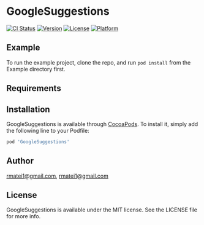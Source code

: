 # GoogleSuggestions

[![CI Status](http://img.shields.io/travis/rmatei1@gmail.com/GoogleSuggestions.svg?style=flat)](https://travis-ci.org/rmatei1@gmail.com/GoogleSuggestions)
[![Version](https://img.shields.io/cocoapods/v/GoogleSuggestions.svg?style=flat)](http://cocoapods.org/pods/GoogleSuggestions)
[![License](https://img.shields.io/cocoapods/l/GoogleSuggestions.svg?style=flat)](http://cocoapods.org/pods/GoogleSuggestions)
[![Platform](https://img.shields.io/cocoapods/p/GoogleSuggestions.svg?style=flat)](http://cocoapods.org/pods/GoogleSuggestions)

## Example

To run the example project, clone the repo, and run `pod install` from the Example directory first.

## Requirements

## Installation

GoogleSuggestions is available through [CocoaPods](http://cocoapods.org). To install
it, simply add the following line to your Podfile:

```ruby
pod 'GoogleSuggestions'
```

## Author

rmatei1@gmail.com, rmatei1@gmail.com

## License

GoogleSuggestions is available under the MIT license. See the LICENSE file for more info.
